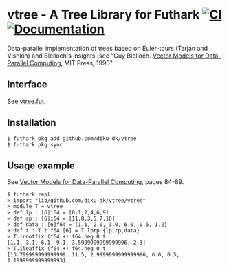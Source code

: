 # vtree - A Tree Library for Futhark [![CI](https://github.com/diku-dk/vtree/workflows/CI/badge.svg)](https://github.com/diku-dk/vtree/actions) [![Documentation](https://futhark-lang.org/pkgs/github.com/diku-dk/vtree/status.svg)](https://futhark-lang.org/pkgs/github.com/diku-dk/vtree/latest/)

Data-parallel implementation of trees based on Euler-tours (Tarjan and Vishkin)
and Blelloch's insights (see "Guy Blelloch. [Vector Models for Data-Parallel Computing](https://www.cs.cmu.edu/~guyb/papers/Ble90.pdf), MIT Press, 1990".

## Interface

See [vtree.fut](lib/github.com/diku-dk/vtree/vtree.fut).

## Installation

```
$ futhark pkg add github.com/diku-dk/vtree
$ futhark pkg sync
```

## Usage example

See [Vector Models for Data-Parallel Computing](https://www.cs.cmu.edu/~guyb/papers/Ble90.pdf), pages 84-89.

```
$ futhark repl
> import "lib/github.com/diku-dk/vtree/vtree"
> module T = vtree
> def lp : [6]i64 = [0,1,2,4,6,9]
> def rp : [6]i64 = [11,8,3,5,7,10]
> def data : [6]f64 = [1.1, 2.0, 3.0, 6.0, 0.5, 1.2]
> def t : T.t f64 [6] = T.lprp {lp,rp,data}
> T.irootfix (f64.+) f64.neg 0 t
[1.1, 3.1, 6.1, 9.1, 3.5999999999999996, 2.3]
> T.ileaffix (f64.+) f64.neg 0 t
[13.799999999999999, 11.5, 2.9999999999999996, 6.0, 0.5, 1.1999999999999993]
```
